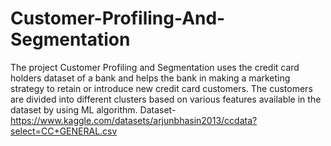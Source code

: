 # Customer-Profiling-And-Segmentation
The project Customer Profiling and Segmentation uses the credit card holders dataset of a bank and helps the bank in making a marketing strategy to retain or introduce new credit card customers. The customers are divided into different clusters based on various features available in the dataset by using ML algorithm.
Dataset- https://www.kaggle.com/datasets/arjunbhasin2013/ccdata?select=CC+GENERAL.csv
